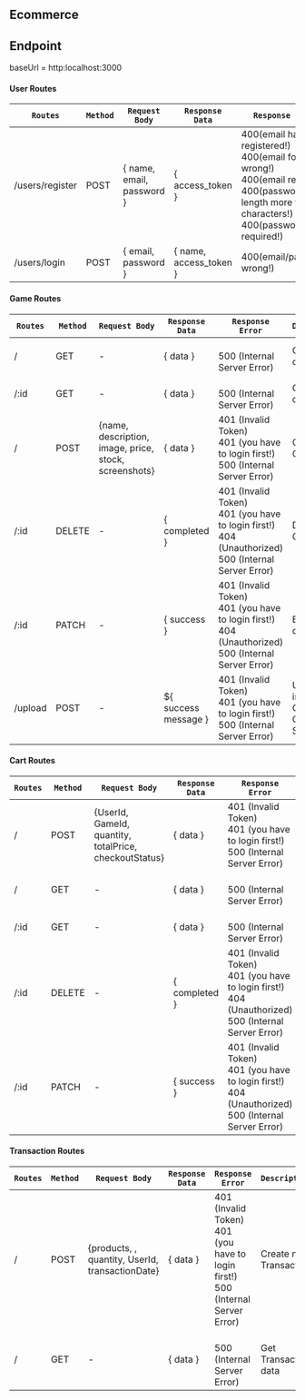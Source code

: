 **Ecommerce**
----------------------------------------
## Endpoint
baseUrl = http:localhost:3000

#### User Routes
| `Routes`| `Method` | `Request Body` | `Response Data`| `Response Error` | `Description` |
|---------|----------|----------------|----------------|------------------|---------------|
| /users/register| POST | { name, email, password } | { access_token } | 400(email has been registered!) <br>400(email format is wrong!)<br> 400(email required!)<br> 400(password length more than 6 characters!)<br> 400(password required!)|Register a new user|
| /users/login | POST | { email, password }| { name, access_token }| 400(email/password wrong!) |Log in|


#### Game Routes
| `Routes`| `Method` | `Request Body` | `Response Data`| `Response Error` | `Description` |
|---------|----------|----------------|----------------|------------------|---------------|
| / | GET | - | { data }| <br> 500 (Internal Server Error) |  Get Game data
| /:id | GET | - | { data }| <br> 500 (Internal Server Error) |  Get Single data
| / | POST | {name, description, image, price, stock, screenshots} | { data }| 401 (Invalid Token) <br> 401 (you have to login first!) <br> 500 (Internal Server Error) | Create new Game|
| /:id | DELETE | - | { completed } | 401 (Invalid Token)<br> 401 (you have to login first!) <br> 404 (Unauthorized) <br> 500 (Internal Server Error) | Delete your Game |
| /:id| PATCH | - | { success } | 401 (Invalid Token)<br> 401 (you have to login first!) <br> 404 (Unauthorized) <br> 500 (Internal Server Error) | Edit Game data |
| /upload | POST | - | ${ success message }| 401 (Invalid Token)<br> 401 (you have to login first!) <br> 500 (Internal Server Error) | Upload image to Google Cloud Storage |


#### Cart Routes
| `Routes`| `Method` | `Request Body` | `Response Data`| `Response Error` | `Description` |
|---------|----------|----------------|----------------|------------------|---------------|
| / | POST | {UserId, GameId, quantity, totalPrice, checkoutStatus} | { data }| 401 (Invalid Token) <br> 401 (you have to login first!) <br> 500 (Internal Server Error) | Create new Cart|
| / | GET | - | { data }| <br> 500 (Internal Server Error) |  Get Cart data
| /:id | GET | - | { data }| <br> 500 (Internal Server Error) |  Get Single data
| /:id | DELETE | - | { completed } | 401 (Invalid Token)<br> 401 (you have to login first!) <br> 404 (Unauthorized) <br> 500 (Internal Server Error) | Delete your Cart |
| /:id| PATCH | - | { success } | 401 (Invalid Token)<br> 401 (you have to login first!) <br> 404 (Unauthorized) <br> 500 (Internal Server Error) | Edit Cart data |


#### Transaction Routes
| `Routes`| `Method` | `Request Body` | `Response Data`| `Response Error` | `Description` |
|---------|----------|----------------|----------------|------------------|---------------|
| / | POST | {products, , quantity, UserId, transactionDate} | { data }| 401 (Invalid Token) <br> 401 (you have to login first!) <br> 500 (Internal Server Error) | Create new Transaction|
| / | GET | - | { data }| <br> 500 (Internal Server Error) |  Get Transaction data |